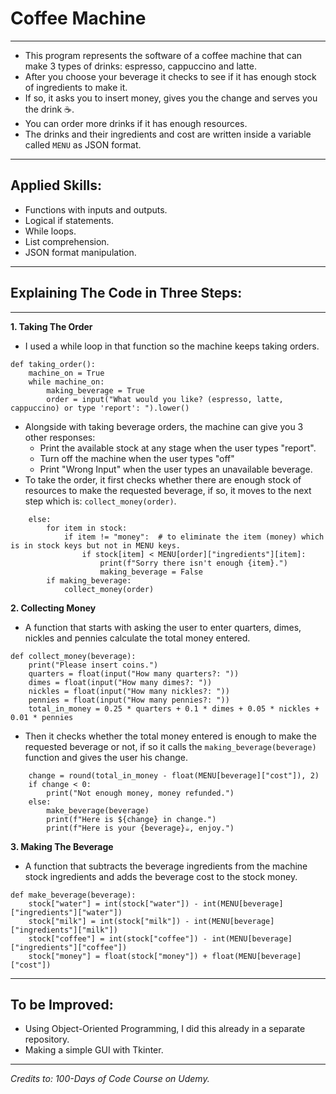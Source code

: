 # Coffee Machine

---

- This program represents the software of a coffee machine that can make 3 types of drinks: espresso, cappuccino and latte.
- After you choose your beverage it checks to see if it has enough stock of ingredients to make it.
- If so, it asks you to insert money, gives you the change and serves you the drink ☕.
- You can order more drinks if it has enough resources.
- The drinks and their ingredients and cost are written inside a variable called `MENU` as JSON format.

---

## Applied Skills:
- Functions with inputs and outputs.
- Logical if statements.
- While loops.
- List comprehension.
- JSON format manipulation.

---

## Explaining The Code in Three Steps:

---

**1. Taking The Order**

- I used a while loop in that function so the machine keeps taking orders.
```
def taking_order():
    machine_on = True
    while machine_on:
        making_beverage = True
        order = input("What would you like? (espresso, latte, cappuccino) or type 'report': ").lower()
```
- Alongside with taking beverage orders, the machine can give you 3 other responses:
    - Print the available stock at any stage when the user types "report".
    - Turn off the machine when the user types "off"
    - Print "Wrong Input" when the user types an unavailable beverage.
- To take the order, it first checks whether there are enough stock of resources to make the requested beverage,
if so, it moves to the next step which is: `collect_money(order)`.
```
    else:
        for item in stock:
            if item != "money":  # to eliminate the item (money) which is in stock keys but not in MENU keys.
                if stock[item] < MENU[order]["ingredients"][item]:
                    print(f"Sorry there isn't enough {item}.")
                    making_beverage = False
        if making_beverage:
            collect_money(order)
```

**2. Collecting Money**

- A function that starts with asking the user to enter quarters, dimes, nickles and pennies calculate the total money entered.
```
def collect_money(beverage):
    print("Please insert coins.")
    quarters = float(input("How many quarters?: "))
    dimes = float(input("How many dimes?: "))
    nickles = float(input("How many nickles?: "))
    pennies = float(input("How many pennies?: "))
    total_in_money = 0.25 * quarters + 0.1 * dimes + 0.05 * nickles + 0.01 * pennies
```

- Then it checks whether the total money entered is enough to make the requested beverage or not, if so it calls the 
`making_beverage(beverage)` function and gives the user his change.
```    
    change = round(total_in_money - float(MENU[beverage]["cost"]), 2)
    if change < 0: 
        print("Not enough money, money refunded.")
    else:
        make_beverage(beverage)
        print(f"Here is ${change} in change.")
        print(f"Here is your {beverage}☕, enjoy.")
```

**3. Making The Beverage**

- A function that subtracts the beverage ingredients from the machine stock ingredients and adds the beverage cost to the 
stock money.
```    
def make_beverage(beverage):
    stock["water"] = int(stock["water"]) - int(MENU[beverage]["ingredients"]["water"])
    stock["milk"] = int(stock["milk"]) - int(MENU[beverage]["ingredients"]["milk"])
    stock["coffee"] = int(stock["coffee"]) - int(MENU[beverage]["ingredients"]["coffee"])
    stock["money"] = float(stock["money"]) + float(MENU[beverage]["cost"])
```

---

## To be Improved:
- Using Object-Oriented Programming, I did this already in a separate repository.
- Making a simple GUI with Tkinter.
---

_Credits to: 100-Days of Code Course on Udemy._